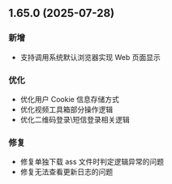 ## 1.65.0 (2025-07-28)
### 新增
* 支持调用系统默认浏览器实现 Web 页面显示

### 优化
* 优化用户 Cookie 信息存储方式
* 优化视频工具箱部分操作逻辑
* 优化二维码登录\短信登录相关逻辑

### 修复
* 修复单独下载 ass 文件时判定逻辑异常的问题
* 修复无法查看更新日志的问题
